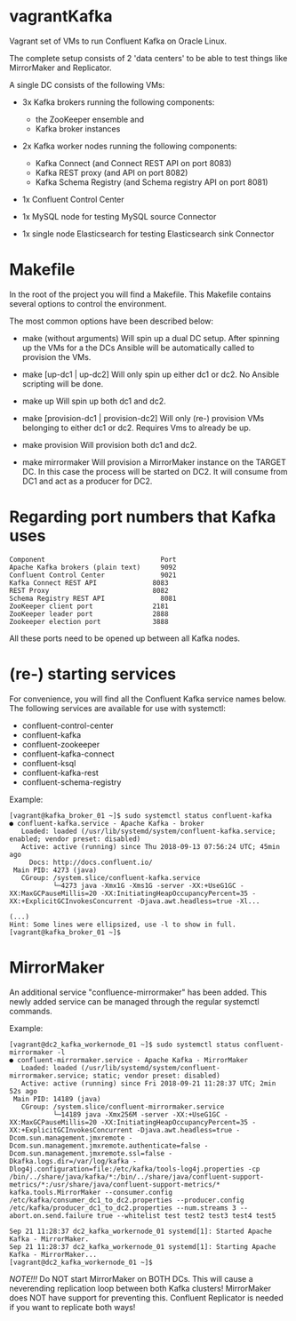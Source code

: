 # vagrantKafka
Vagrant set of VMs to run Confluent Kafka on Oracle Linux.

The complete setup consists of 2 'data centers' to be able to test things like MirrorMaker and Replicator.

A single DC consists of the following VMs:
* 3x Kafka brokers running the following components:
  * the ZooKeeper ensemble and
  * Kafka broker instances

* 2x Kafka worker nodes running the following components:
  * Kafka Connect (and Connect REST API on port 8083)
  * Kafka REST proxy (and API on port 8082)
  * Kafka Schema Registry (and Schema registry API on port 8081)

* 1x Confluent Control Center

* 1x MySQL node for testing MySQL source Connector

* 1x single node Elasticsearch for testing Elasticsearch sink Connector


# Makefile
In the root of the project you will find a Makefile.
This Makefile contains several options to control the environment.

The most common options have been described below:

* make (without arguments)
Will spin up a dual DC setup. After spinning up the VMs for a the DCs Ansible will be automatically called to provision the VMs.

* make [up-dc1 | up-dc2]
Will only spin up either dc1 or dc2. No Ansible scripting will be done.

* make up
Will spin up both dc1 and dc2.

* make [provision-dc1 | provision-dc2]
Will only (re-) provision VMs belonging to either dc1 or dc2.
Requires Vms to already be up.

* make provision
Will provision both dc1 and dc2.

* make mirrormaker
Will provision a MirrorMaker instance on the TARGET DC. In this case the process will be started on DC2. It will consume from DC1 and act as a producer for DC2.



# Regarding port numbers that Kafka uses

```
Component	                          Port
Apache Kafka brokers (plain text)	  9092
Confluent Control Center	          9021
Kafka Connect REST API	            8083
REST Proxy                          8082
Schema Registry REST API	          8081
ZooKeeper client port               2181
ZooKeeper leader port               2888
Zookeeper election port             3888
```

All these ports need to be opened up between all Kafka nodes.



# (re-) starting services

For convenience, you will find all the Confluent Kafka service names below.
The following services are available for use with systemctl:

* confluent-control-center
* confluent-kafka
* confluent-zookeeper
* confluent-kafka-connect
* confluent-ksql
* confluent-kafka-rest
* confluent-schema-registry

Example:

```
[vagrant@kafka_broker_01 ~]$ sudo systemctl status confluent-kafka
● confluent-kafka.service - Apache Kafka - broker
   Loaded: loaded (/usr/lib/systemd/system/confluent-kafka.service; enabled; vendor preset: disabled)
   Active: active (running) since Thu 2018-09-13 07:56:24 UTC; 45min ago
     Docs: http://docs.confluent.io/
 Main PID: 4273 (java)
   CGroup: /system.slice/confluent-kafka.service
           └─4273 java -Xmx1G -Xms1G -server -XX:+UseG1GC -XX:MaxGCPauseMillis=20 -XX:InitiatingHeapOccupancyPercent=35 -XX:+ExplicitGCInvokesConcurrent -Djava.awt.headless=true -Xl...

(...)
Hint: Some lines were ellipsized, use -l to show in full.
[vagrant@kafka_broker_01 ~]$

```


# MirrorMaker

An additional service "confluence-mirrormaker" has been added. This newly added service can be managed through the regular systemctl commands.

Example:

```
[vagrant@dc2_kafka_workernode_01 ~]$ sudo systemctl status confluent-mirrormaker -l
● confluent-mirrormaker.service - Apache Kafka - MirrorMaker
   Loaded: loaded (/usr/lib/systemd/system/confluent-mirrormaker.service; static; vendor preset: disabled)
   Active: active (running) since Fri 2018-09-21 11:28:37 UTC; 2min 52s ago
 Main PID: 14189 (java)
   CGroup: /system.slice/confluent-mirrormaker.service
           └─14189 java -Xmx256M -server -XX:+UseG1GC -XX:MaxGCPauseMillis=20 -XX:InitiatingHeapOccupancyPercent=35 -XX:+ExplicitGCInvokesConcurrent -Djava.awt.headless=true -Dcom.sun.management.jmxremote -Dcom.sun.management.jmxremote.authenticate=false -Dcom.sun.management.jmxremote.ssl=false -Dkafka.logs.dir=/var/log/kafka -Dlog4j.configuration=file:/etc/kafka/tools-log4j.properties -cp /bin/../share/java/kafka/*:/bin/../share/java/confluent-support-metrics/*:/usr/share/java/confluent-support-metrics/* kafka.tools.MirrorMaker --consumer.config /etc/kafka/consumer_dc1_to_dc2.properties --producer.config /etc/kafka/producer_dc1_to_dc2.properties --num.streams 3 --abort.on.send.failure true --whitelist test test2 test3 test4 test5

Sep 21 11:28:37 dc2_kafka_workernode_01 systemd[1]: Started Apache Kafka - MirrorMaker.
Sep 21 11:28:37 dc2_kafka_workernode_01 systemd[1]: Starting Apache Kafka - MirrorMaker...
[vagrant@dc2_kafka_workernode_01 ~]$

```

*NOTE!!!*
Do NOT start MirrorMaker on BOTH DCs. This will cause a neverending replication loop between both Kafka clusters!
MirrorMaker does NOT have support for preventing this.
Confluent Replicator is needed if you want to replicate both ways! 
